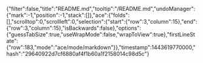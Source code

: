 {"filter":false,"title":"README.md","tooltip":"/README.md","undoManager":{"mark":-1,"position":-1,"stack":[]},"ace":{"folds":[],"scrolltop":0,"scrollleft":0,"selection":{"start":{"row":3,"column":15},"end":{"row":3,"column":15},"isBackwards":false},"options":{"guessTabSize":true,"useWrapMode":false,"wrapToView":true},"firstLineState":{"row":183,"mode":"ace/mode/markdown"}},"timestamp":1443619770000,"hash":"29640922d7cf6880af4f1b60a1f2158014c98d5c"}
